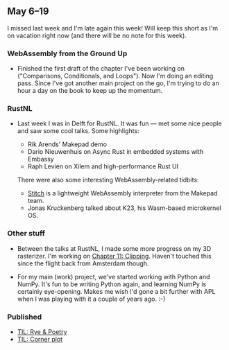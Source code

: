 ## May 6–19

I missed last week and I'm late again this week! Will keep this short as I'm on vacation right now (and there will be no note for this week).

### WebAssembly from the Ground Up

- Finished the first draft of the chapter I've been working on ("Comparisons, Conditionals, and Loops"). Now I'm doing an editing pass. Since I've got another main project on the go, I'm trying to do an hour a day on the book to keep up the momentum.

### RustNL

- Last week I was in Delft for RustNL. It was fun — met some nice people and saw some cool talks. Some highlights:

    * Rik Arends' Makepad demo
    * Dario Nieuwenhuis on Async Rust in embedded systems with Embassy
    * Raph Levien on Xilem and high-performance Rust UI

    There were also some interesting WebAssembly-related tidbits:

    * [Stitch](https://crates.io/crates/makepad-stitch) is a lightweight WebAssembly interpreter from the Makepad team.
    * Jonas Kruckenberg talked about K23, his Wasm-based microkernel OS.

### Other stuff

- Between the talks at RustNL, I made some more progress on my 3D rasterizer. I'm working on [Chapter 11: Clipping](https://gabrielgambetta.com/computer-graphics-from-scratch/11-clipping.html). Haven't touched this since the flight back from Amsterdam though.

- For my main (work) project, we've started working with Python and NumPy. It's fun to be writing Python again, and learning NumPy is certainly eye-opening. Makes me wish I'd gone a bit further with APL when I was playing with it a couple of years ago. :-)

### Published

- [TIL: Rye & Poetry](https://github.com/pdubroy/til/blob/main/python/2024-05-16-Rye-and-Poetry.md)
- [TIL: Corner plot](https://github.com/pdubroy/til/blob/main/concepts/2024-05-10-Corner-plot.md)
